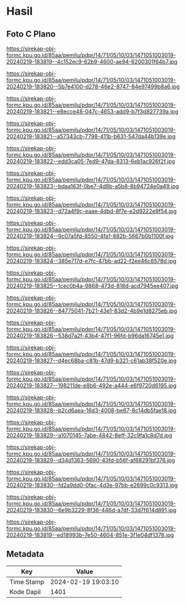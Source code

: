 # Hasil

## Foto C Plano

https://sirekap-obj-formc.kpu.go.id/85aa/pemilu/pdpr/14/71/05/10/03/1471051003019-20240219-183819--4c152ec9-62b9-4600-ae94-6200301f64b7.jpg

https://sirekap-obj-formc.kpu.go.id/85aa/pemilu/pdpr/14/71/05/10/03/1471051003019-20240219-183820--5b7e4100-d278-46e2-8747-84e97499b8a6.jpg

https://sirekap-obj-formc.kpu.go.id/85aa/pemilu/pdpr/14/71/05/10/03/1471051003019-20240219-183821--e8ecce48-047c-4653-add9-b7f3d827739a.jpg

https://sirekap-obj-formc.kpu.go.id/85aa/pemilu/pdpr/14/71/05/10/03/1471051003019-20240219-183821--a57343cb-7798-411b-b631-547da44b139e.jpg

https://sirekap-obj-formc.kpu.go.id/85aa/pemilu/pdpr/14/71/05/10/03/1471051003019-20240219-183822--edd3ca05-7ed9-47da-8313-6eb1ac926f2f.jpg

https://sirekap-obj-formc.kpu.go.id/85aa/pemilu/pdpr/14/71/05/10/03/1471051003019-20240219-183823--bdaa163f-0be7-4d8b-a5b8-8b94724e0a49.jpg

https://sirekap-obj-formc.kpu.go.id/85aa/pemilu/pdpr/14/71/05/10/03/1471051003019-20240219-183823--d72a4f9c-eaae-4dbd-8f7e-e2d9222e9f54.jpg

https://sirekap-obj-formc.kpu.go.id/85aa/pemilu/pdpr/14/71/05/10/03/1471051003019-20240219-183824--9c07a5fd-8550-4fa1-882b-5667b0b1100f.jpg

https://sirekap-obj-formc.kpu.go.id/85aa/pemilu/pdpr/14/71/05/10/03/1471051003019-20240219-183824--385e717d-e7fc-47bb-ad22-f2ee46c8578d.jpg

https://sirekap-obj-formc.kpu.go.id/85aa/pemilu/pdpr/14/71/05/10/03/1471051003019-20240219-183825--1cec0b4a-9868-473d-818d-acd7945ee407.jpg

https://sirekap-obj-formc.kpu.go.id/85aa/pemilu/pdpr/14/71/05/10/03/1471051003019-20240219-183826--84775041-7b21-43e1-83d2-4b9e1d8275eb.jpg

https://sirekap-obj-formc.kpu.go.id/85aa/pemilu/pdpr/14/71/05/10/03/1471051003019-20240219-183826--538d7a2f-43b4-47f1-96fd-b96da16745e1.jpg

https://sirekap-obj-formc.kpu.go.id/85aa/pemilu/pdpr/14/71/05/10/03/1471051003019-20240219-183827--d4ec68ba-c81b-47d9-b321-c61ab38f520e.jpg

https://sirekap-obj-formc.kpu.go.id/85aa/pemilu/pdpr/14/71/05/10/03/1471051003019-20240219-183827--198211de-e8b6-492e-a444-e6f9720d6195.jpg

https://sirekap-obj-formc.kpu.go.id/85aa/pemilu/pdpr/14/71/05/10/03/1471051003019-20240219-183828--b2cd6aea-16d3-4008-be67-8c14db5fae18.jpg

https://sirekap-obj-formc.kpu.go.id/85aa/pemilu/pdpr/14/71/05/10/03/1471051003019-20240219-183829--a1070145-7abe-4842-8eff-32c9fa1c8d7d.jpg

https://sirekap-obj-formc.kpu.go.id/85aa/pemilu/pdpr/14/71/05/10/03/1471051003019-20240219-183829--d34d1363-5690-43fd-b56f-af68291bf376.jpg

https://sirekap-obj-formc.kpu.go.id/85aa/pemilu/pdpr/14/71/05/10/03/1471051003019-20240219-183830--fd2a9dd0-0fac-4d3e-97bb-e2699c0c9313.jpg

https://sirekap-obj-formc.kpu.go.id/85aa/pemilu/pdpr/14/71/05/10/03/1471051003019-20240219-183830--6e9b3229-8f36-446d-a7df-33d7f614d891.jpg

https://sirekap-obj-formc.kpu.go.id/85aa/pemilu/pdpr/14/71/05/10/03/1471051003019-20240219-183819--ed18993b-7e50-4604-851e-3f1e04df1378.jpg


## Metadata

| Key        | Value               |
| ---------- | ------------------- |
| Time Stamp | 2024-02-19 19:03:10 |
| Kode Dapil | 1401                |




